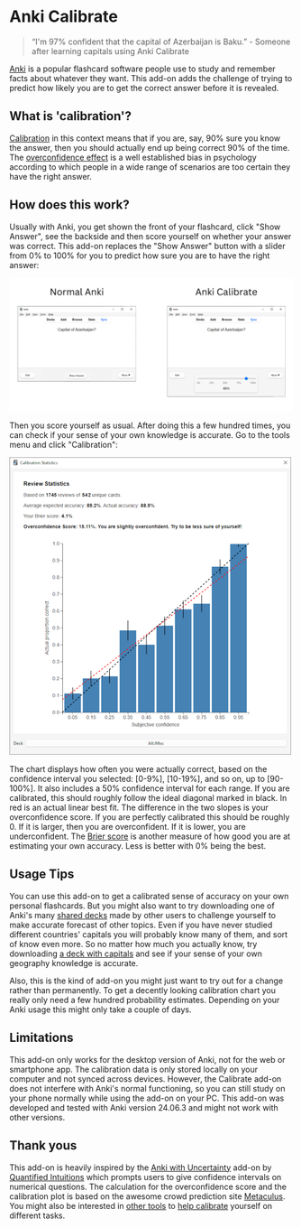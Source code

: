 # Anki Calibrate

> “I'm 97% confident that the capital of Azerbaijan is Baku.” - Someone after learning capitals using Anki Calibrate

[Anki](https://apps.ankiweb.net/) is a popular flashcard software people use to study and remember facts about whatever they want. This add-on adds the challenge of trying to predict how likely you are to get the correct answer before it is revealed.

## What is 'calibration'?

[Calibration](https://en.wikipedia.org/wiki/Calibrated_probability_assessment) in this context means that if you are, say, 90% sure you know the answer, then you should actually end up being correct 90% of the time. The [overconfidence effect](https://en.wikipedia.org/wiki/Overconfidence_effect) is a well established bias in psychology according to which people in a wide range of scenarios are too certain they have the right answer.

## How does this work?
Usually with Anki, you get shown the front of your flashcard, click "Show Answer", see the backside and then score yourself on whether your answer was correct. This add-on replaces the "Show Answer" button with a slider from 0% to 100% for you to predict how sure you are to have the right answer:

![Comparison of normal Anki interface to Anki Calibrate, showing the slider instead of the button on the review screen](images/AnkiCalibrateComparison.png)

Then you score yourself as usual. After doing this a few hundred times, you can check if your sense of your own knowledge is accurate. Go to the tools menu and click "Calibration":

<img src="images/calibrationplot.png" width="500" alt="View of the Calibration window">

The chart displays how often you were actually correct, based on the confidence interval you selected: [0-9%], [10-19%], and so on, up to [90-100%]. It also includes a 50% confidence interval for each range. If you are calibrated, this should roughly follow the ideal diagonal marked in black. In red is an actual linear best fit. The difference in the two slopes is your overconfidence score. If you are perfectly calibrated this should be roughly 0. If it is larger, then you are overconfident. If it is lower, you are underconfident. The [Brier score](https://en.wikipedia.org/wiki/Brier_score) is another measure of how good you are at estimating your own accuracy. Less is better with 0% being the best.

## Usage Tips
You can use this add-on to get a calibrated sense of accuracy on your own personal flashcards. But you might also want to try downloading one of Anki's many [shared decks](https://ankiweb.net/shared/decks) made by other users to challenge yourself to make accurate forecast of other topics. Even if you have never studied different countries' capitals you will probably know many of them, and sort of know even more. So no matter how much you actually know, try downloading [a deck with capitals](https://ankiweb.net/shared/info/123449169) and see if your sense of your own geography knowledge is accurate.

Also, this is the kind of add-on you might just want to try out for a change rather than permanently. To get a decently looking calibration chart you really only need a few hundred probability estimates. Depending on your Anki usage this might only take a couple of days.

## Limitations
This add-on only works for the desktop version of Anki, not for the web or smartphone app. The calibration data is only stored locally on your computer and not synced across devices. However, the Calibrate add-on does not interfere with Anki's normal functioning, so you can still study on your phone normally while using the add-on on your PC. This add-on was developed and tested with Anki version 24.06.3 and might not work with other versions.

## Thank yous
This add-on is heavily inspired by the [Anki with Uncertainty](https://www.quantifiedintuitions.org/anki-with-uncertainty) add-on by [Quantified Intuitions](https://www.quantifiedintuitions.org/) which prompts users to give confidence intervals on numerical questions. The calculation for the overconfidence score and the calibration plot is based on the awesome crowd prediction site [Metaculus](https://www.metaculus.com/questions/). You might also be interested in [other tools](https://www.quantifiedintuitions.org/calibration) to [help calibrate](https://www.openphilanthropy.org/calibration) yourself on different tasks.
